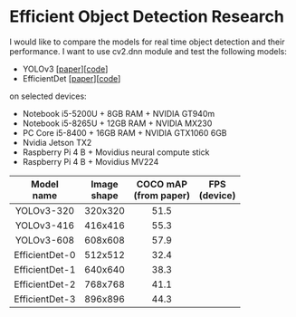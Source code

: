 # Efficient Object Detection Research
I would like to compare the models for real time object detection and their performance. I want to use cv2.dnn module and test the following models:
* YOLOv3 [[paper](https://arxiv.org/pdf/1804.02767.pdf)][[code](https://pjreddie.com/darknet/yolo/)]
* EfficientDet [[paper](https://arxiv.org/pdf/1911.09070.pdf)][[code](https://github.com/xuannianz/EfficientDet)]

on selected devices:
* Notebook i5-5200U + 8GB RAM + NVIDIA GT940m
* Notebook i5-8265U + 12GB RAM + NVIDIA MX230
* PC Core i5-8400 + 16GB RAM + NVIDIA GTX1060 6GB
* Nvidia Jetson TX2
* Raspberry Pi 4 B + Movidius neural compute stick
* Raspberry Pi 4 B + Movidius MV224

| Model<br>name | Image<br>shape | COCO mAP<br>(from paper) | FPS<br>(device) |
|:--------------:|:--------------:|:------------------------:|:---------------:|
| YOLOv3-320 | 320x320 | 51.5 |  |
| YOLOv3-416 | 416x416 | 55.3 |  |
| YOLOv3-608 | 608x608 | 57.9 |  |
| EfficientDet-0 | 512x512 | 32.4 |  |
| EfficientDet-1 | 640x640 | 38.3 |  |
| EfficientDet-2 | 768x768 | 41.1 |  |
| EfficientDet-3 | 896x896 | 44.3 |  |

